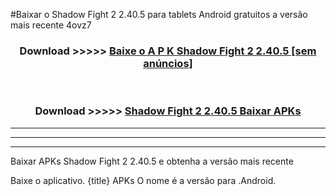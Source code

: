 #Baixar o Shadow Fight 2 2.40.5  para tablets Android gratuitos a versão mais recente 4ovz7


<div align="center">
<h3>Download >>>>> <a href="https://pt-web.web.app/?pt= Shadow Fight 2 2.40.5">Baixe o A P K Shadow Fight 2 2.40.5 [sem anúncios]</a></h3><br>

<h3>Download >>>>> <a href="https://pt-web.web.app/?pt= Shadow Fight 2 2.40.5">Shadow Fight 2 2.40.5 Baixar APKs</a></h3>
</div>

----------------------------------------------------------

----------------------------------------------------------

----------------------------------------------------------

Baixar APKs Shadow Fight 2 2.40.5 e obtenha a versão mais recente

Baixe o aplicativo. {title} APKs O nome é a versão para .Android.


